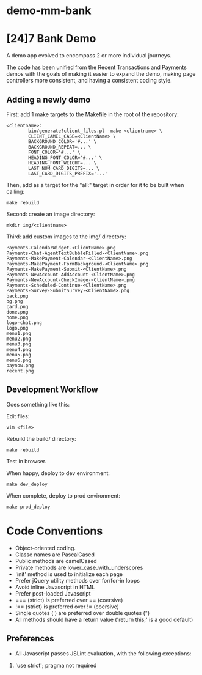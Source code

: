 demo-mm-bank
============

[24]7 Bank Demo
===============

A demo app evolved to encompass 2 or more individual journeys.

The code has been unified from the Recent Transactions and Payments demos with the goals of making it easier to expand the demo, making page controllers more consistent, and having a consistent coding style.

Adding a newly demo
-------------------

First: add 1 make targets to the Makefile in the root of the repository:

    <clientname>:
            bin/generate?client_files.pl -make <clientname> \
            CLIENT_CAMEL_CASE=<ClientName> \
            BACKGROUND_COLOR='#...' \
            BACKGROUND_REPEAT=... \
            FONT_COLOR='#...' \
            HEADING_FONT_COLOR='#...' \
            HEADING_FONT_WEIGHT=... \
            LAST_NUM_CARD_DIGITS=... \
            LAST_CARD_DIGITS_PREFIX='...'

Then, add <clientname> as a target for the "all:" target in order for it to be built when calling:

    make rebuild

Second: create an image directory:

    mkdir img/<clientname>

Third: add custom images to the img/<clientname> directory:

    Payments-CalendarWidget-<ClientName>.png
    Payments-Chat-AgentTextBubbleFilled-<ClientName>.png
    Payments-MakePayment-Calendar-<ClientName>.png
    Payments-MakePayment-FormBackground-<ClientName>.png
    Payments-MakePayment-Submit-<ClientName>.png
    Payments-NewAccount-AddAccount-<ClientName>.png
    Payments-NewAccount-CheckImage-<ClientName>.png
    Payments-Scheduled-Continue-<ClientName>.png
    Payments-Survey-SubmitSurvey-<ClientName>.png
    back.png
    bg.png
    card.png
    done.png
    home.png
    logo-chat.png
    logo.png
    menu1.png
    menu2.png
    menu3.png
    menu4.png
    menu5.png
    menu6.png
    paynow.png
    recent.png

Development Workflow
--------------------

Goes something like this:

Edit files:

    vim <file>

Rebuild the build/ directory:

    make rebuild

Test in browser.

When happy, deploy to dev environment: 

    make dev_deploy

When complete, deploy to prod environment:

    make prod_deploy


Code Conventions
================
* Object-oriented coding.
* Classe names are PascalCased
* Public methods are camelCased
* Private methods are lower_case_with_underscores
* 'init' method is used to initialize each page
* Prefer jQuery utility methods over for/for-in loops
* Avoid inline Javascript in HTML
* Prefer post-loaded Javascript
* === (strict) is preferred over == (coersive)
* !== (strict) is preferred over != (coersive)
* Single quotes (') are preferred over double quotes (")
* All methods should have a return value ('return this;' is a good default)

Preferences
-----------
* All Javascript passes JSLint evaluation, with the following exceptions:
 1. 'use strict'; pragma not required
